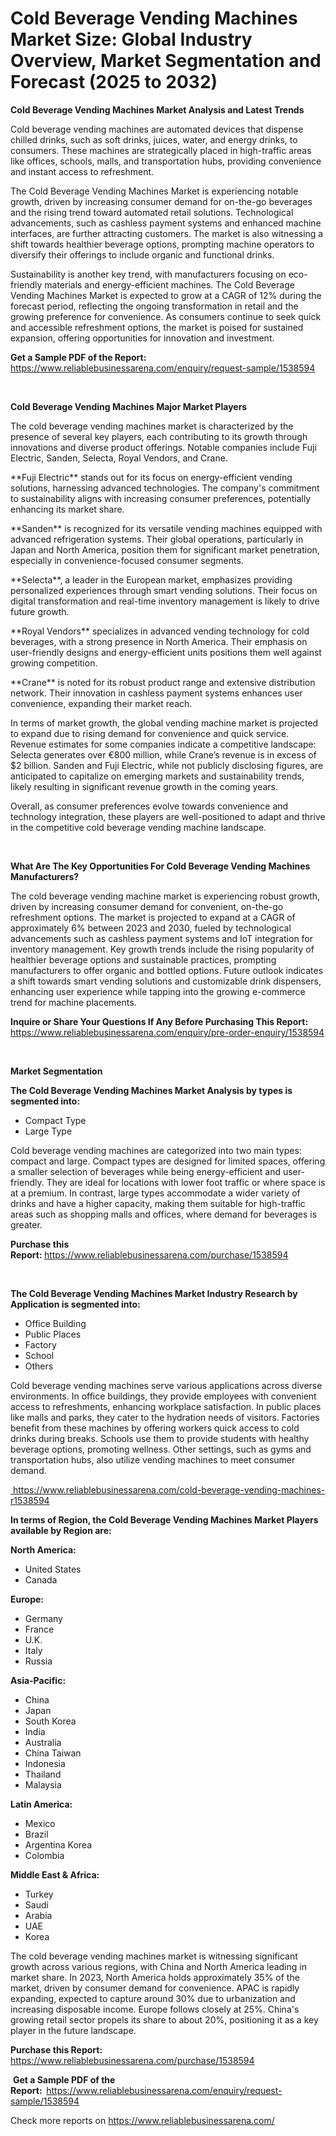 <p><h1>Cold Beverage Vending Machines Market Size: Global Industry Overview, Market Segmentation and Forecast (2025 to 2032)</h1></p><p><strong>Cold Beverage Vending Machines Market Analysis and Latest Trends</strong></p>
<p><p>Cold beverage vending machines are automated devices that dispense chilled drinks, such as soft drinks, juices, water, and energy drinks, to consumers. These machines are strategically placed in high-traffic areas like offices, schools, malls, and transportation hubs, providing convenience and instant access to refreshment.</p><p>The Cold Beverage Vending Machines Market is experiencing notable growth, driven by increasing consumer demand for on-the-go beverages and the rising trend toward automated retail solutions. Technological advancements, such as cashless payment systems and enhanced machine interfaces, are further attracting customers. The market is also witnessing a shift towards healthier beverage options, prompting machine operators to diversify their offerings to include organic and functional drinks.</p><p>Sustainability is another key trend, with manufacturers focusing on eco-friendly materials and energy-efficient machines. The Cold Beverage Vending Machines Market is expected to grow at a CAGR of 12% during the forecast period, reflecting the ongoing transformation in retail and the growing preference for convenience. As consumers continue to seek quick and accessible refreshment options, the market is poised for sustained expansion, offering opportunities for innovation and investment.</p></p>
<p><strong>Get a Sample PDF of the Report:&nbsp;</strong> <a href="https://www.reliablebusinessarena.com/enquiry/request-sample/1538594?utm_campaign=2120&utm_medium=2&utm_source=Github&utm_content=ia&utm_term=19022025&utm_id=cold-beverage-vending-machines">https://www.reliablebusinessarena.com/enquiry/request-sample/1538594</a></p>
<p>&nbsp;</p>
<p><strong>Cold Beverage Vending Machines Major Market Players</strong></p>
<p><p>The cold beverage vending machines market is characterized by the presence of several key players, each contributing to its growth through innovations and diverse product offerings. Notable companies include Fuji Electric, Sanden, Selecta, Royal Vendors, and Crane.</p><p>**Fuji Electric** stands out for its focus on energy-efficient vending solutions, harnessing advanced technologies. The company's commitment to sustainability aligns with increasing consumer preferences, potentially enhancing its market share.</p><p>**Sanden** is recognized for its versatile vending machines equipped with advanced refrigeration systems. Their global operations, particularly in Japan and North America, position them for significant market penetration, especially in convenience-focused consumer segments.</p><p>**Selecta**, a leader in the European market, emphasizes providing personalized experiences through smart vending solutions. Their focus on digital transformation and real-time inventory management is likely to drive future growth.</p><p>**Royal Vendors** specializes in advanced vending technology for cold beverages, with a strong presence in North America. Their emphasis on user-friendly designs and energy-efficient units positions them well against growing competition.</p><p>**Crane** is noted for its robust product range and extensive distribution network. Their innovation in cashless payment systems enhances user convenience, expanding their market reach.</p><p>In terms of market growth, the global vending machine market is projected to expand due to rising demand for convenience and quick service. Revenue estimates for some companies indicate a competitive landscape: Selecta generates over €800 million, while Crane’s revenue is in excess of $2 billion. Sanden and Fuji Electric, while not publicly disclosing figures, are anticipated to capitalize on emerging markets and sustainability trends, likely resulting in significant revenue growth in the coming years.</p><p>Overall, as consumer preferences evolve towards convenience and technology integration, these players are well-positioned to adapt and thrive in the competitive cold beverage vending machine landscape.</p></p>
<p>&nbsp;</p>
<p><strong>What Are The Key Opportunities For Cold Beverage Vending Machines Manufacturers?</strong></p>
<p><p>The cold beverage vending machine market is experiencing robust growth, driven by increasing consumer demand for convenient, on-the-go refreshment options. The market is projected to expand at a CAGR of approximately 6% between 2023 and 2030, fueled by technological advancements such as cashless payment systems and IoT integration for inventory management. Key growth trends include the rising popularity of healthier beverage options and sustainable practices, prompting manufacturers to offer organic and bottled options. Future outlook indicates a shift towards smart vending solutions and customizable drink dispensers, enhancing user experience while tapping into the growing e-commerce trend for machine placements.</p></p>
<p><strong>Inquire or Share Your Questions If Any Before Purchasing This Report:</strong> <a href="https://www.reliablebusinessarena.com/enquiry/pre-order-enquiry/1538594?utm_campaign=2120&utm_medium=2&utm_source=Github&utm_content=ia&utm_term=19022025&utm_id=cold-beverage-vending-machines">https://www.reliablebusinessarena.com/enquiry/pre-order-enquiry/1538594</a></p>
<p>&nbsp;</p>
<p><strong>Market Segmentation</strong></p>
<p><strong>The Cold Beverage Vending Machines Market Analysis by types is segmented into:</strong></p>
<p><ul><li>Compact Type</li><li>Large Type</li></ul></p>
<p><p>Cold beverage vending machines are categorized into two main types: compact and large. Compact types are designed for limited spaces, offering a smaller selection of beverages while being energy-efficient and user-friendly. They are ideal for locations with lower foot traffic or where space is at a premium. In contrast, large types accommodate a wider variety of drinks and have a higher capacity, making them suitable for high-traffic areas such as shopping malls and offices, where demand for beverages is greater.</p></p>
<p><strong>Purchase this Report:&nbsp;</strong><a href="https://www.reliablebusinessarena.com/purchase/1538594?utm_campaign=2120&utm_medium=2&utm_source=Github&utm_content=ia&utm_term=19022025&utm_id=cold-beverage-vending-machines">https://www.reliablebusinessarena.com/purchase/1538594</a></p>
<p>&nbsp;</p>
<p><strong>The Cold Beverage Vending Machines Market Industry Research by Application is segmented into:</strong></p>
<p><ul><li>Office Building</li><li>Public Places</li><li>Factory</li><li>School</li><li>Others</li></ul></p>
<p><p>Cold beverage vending machines serve various applications across diverse environments. In office buildings, they provide employees with convenient access to refreshments, enhancing workplace satisfaction. In public places like malls and parks, they cater to the hydration needs of visitors. Factories benefit from these machines by offering workers quick access to cold drinks during breaks. Schools use them to provide students with healthy beverage options, promoting wellness. Other settings, such as gyms and transportation hubs, also utilize vending machines to meet consumer demand.</p></p>
<p><a href="https://www.reliablebusinessarena.com/cold-beverage-vending-machines-r1538594?utm_campaign=2120&utm_medium=2&utm_source=Github&utm_content=ia&utm_term=19022025&utm_id=cold-beverage-vending-machines">&nbsp;https://www.reliablebusinessarena.com/cold-beverage-vending-machines-r1538594</a></p>
<p><strong>In terms of Region, the Cold Beverage Vending Machines Market Players available by Region are:</strong></p>
<p>
    <p> <strong> North America: </strong>
        <ul>
            <li>United States</li>
            <li>Canada</li>
        </ul>
        </p> 
    <p> <strong> Europe: </strong>
        <ul>
            <li>Germany</li>
            <li>France</li>
            <li>U.K.</li>
            <li>Italy</li>
            <li>Russia</li>
        </ul>
        </p> 
    <p> <strong> Asia-Pacific: </strong>
        <ul>
            <li>China</li>
            <li>Japan</li>
            <li>South Korea</li>
            <li>India</li>
            <li>Australia</li>
            <li>China Taiwan</li>
            <li>Indonesia</li>
            <li>Thailand</li>
            <li>Malaysia</li>
        </ul>
        </p> 
    <p> <strong> Latin America: </strong>
        <ul>
            <li>Mexico</li>
            <li>Brazil</li>
            <li>Argentina Korea</li>
            <li>Colombia</li>
        </ul>
        </p> 
    <p> <strong> Middle East & Africa: </strong>
        <ul>
            <li>Turkey</li>
            <li>Saudi</li>
            <li>Arabia</li>
            <li>UAE</li>
            <li>Korea</li>
        </ul>
    </p>
    </p>
<p><p>The cold beverage vending machines market is witnessing significant growth across various regions, with China and North America leading in market share. In 2023, North America holds approximately 35% of the market, driven by consumer demand for convenience. APAC is rapidly expanding, expected to capture around 30% due to urbanization and increasing disposable income. Europe follows closely at 25%. China's growing retail sector propels its share to about 20%, positioning it as a key player in the future landscape.</p></p>
<p><strong>Purchase this Report: </strong><a href="https://www.reliablebusinessarena.com/purchase/1538594?utm_campaign=2120&utm_medium=2&utm_source=Github&utm_content=ia&utm_term=19022025&utm_id=cold-beverage-vending-machines">https://www.reliablebusinessarena.com/purchase/1538594</a></p>
<p>&nbsp;<strong>Get a Sample PDF of the Report:&nbsp;&nbsp;</strong><a href="https://www.reliablebusinessarena.com/enquiry/request-sample/1538594?utm_campaign=2120&utm_medium=2&utm_source=Github&utm_content=ia&utm_term=19022025&utm_id=cold-beverage-vending-machines">https://www.reliablebusinessarena.com/enquiry/request-sample/1538594</a></p>
<p><strong></strong></p>
<p>Check more reports on <a href="https://www.reliablebusinessarena.com/?utm_campaign=2120&utm_medium=2&utm_source=Github&utm_content=ia&utm_term=19022025&utm_id=cold-beverage-vending-machines">https://www.reliablebusinessarena.com/</a></p>